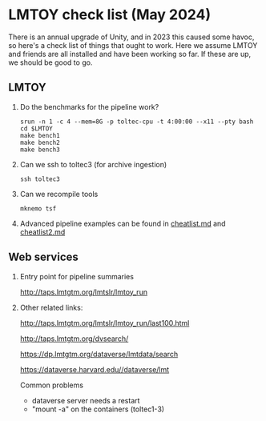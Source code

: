 # LMTOY check list (May 2024)

There is an annual upgrade of Unity, and in 2023 this caused some havoc, so here's a check list
of things that ought to work.   Here we assume LMTOY and friends are all installed and have
been working so far.   If these are up, we should be good to go.


## LMTOY

1. Do the benchmarks for the pipeline work?


       srun -n 1 -c 4 --mem=8G -p toltec-cpu -t 4:00:00 --x11 --pty bash
       cd $LMTOY
       make bench1
       make bench2
       make bench3

2. Can we ssh to toltec3 (for archive ingestion)

       ssh toltec3

3. Can we recompile tools

       mknemo tsf

4. Advanced pipeline examples can be found in [cheatlist.md](cheatlist.md)
   and [cheatlist2.md](cheatlist2.md)
      

## Web services

1.  Entry point for pipeline summaries

       http://taps.lmtgtm.org/lmtslr/lmtoy_run

2.  Other related links:

       http://taps.lmtgtm.org/lmtslr/lmtoy_run/last100.html
       
       http://taps.lmtgtm.org/dvsearch/

       https://dp.lmtgtm.org/dataverse/lmtdata/search

       https://dataverse.harvard.edu//dataverse/lmt


    Common problems
    - dataverse server needs a restart
    - "mount -a" on the containers (toltec1-3)
